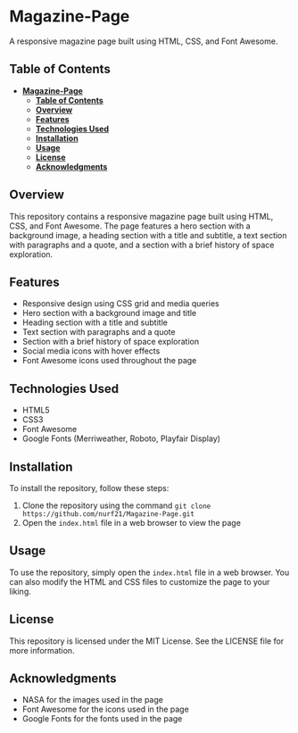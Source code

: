 **Magazine-Page**
=====================

A responsive magazine page built using HTML, CSS, and Font Awesome.

**Table of Contents**
------------

- [**Magazine-Page**](#magazine-page)
  - [**Table of Contents**](#table-of-contents)
  - [**Overview**](#overview)
  - [**Features**](#features)
  - [**Technologies Used**](#technologies-used)
  - [**Installation**](#installation)
  - [**Usage**](#usage)
  - [**License**](#license)
  - [**Acknowledgments**](#acknowledgments)

**Overview**
------------

This repository contains a responsive magazine page built using HTML, CSS, and Font Awesome. The page features a hero section with a background image, a heading section with a title and subtitle, a text section with paragraphs and a quote, and a section with a brief history of space exploration.

**Features**
------------

* Responsive design using CSS grid and media queries
* Hero section with a background image and title
* Heading section with a title and subtitle
* Text section with paragraphs and a quote
* Section with a brief history of space exploration
* Social media icons with hover effects
* Font Awesome icons used throughout the page

**Technologies Used**
---------------------

* HTML5
* CSS3
* Font Awesome
* Google Fonts (Merriweather, Roboto, Playfair Display)

**Installation**
------------

To install the repository, follow these steps:

1. Clone the repository using the command `git clone https://github.com/nurf21/Magazine-Page.git`
2. Open the `index.html` file in a web browser to view the page


**Usage**
---------

To use the repository, simply open the `index.html` file in a web browser. You can also modify the HTML and CSS files to customize the page to your liking.

**License**
---------

This repository is licensed under the MIT License. See the LICENSE file for more information.

**Acknowledgments**
----------------

* NASA for the images used in the page
* Font Awesome for the icons used in the page
* Google Fonts for the fonts used in the page
